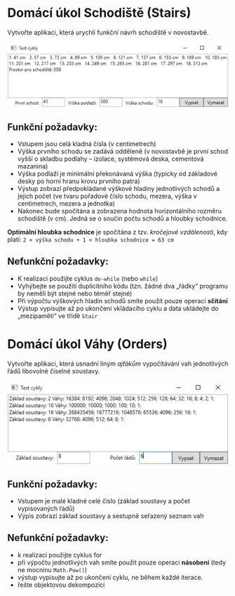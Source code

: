 # Domácí úkol Schodiště (Stairs)
Vytvořte aplikaci, která urychlí funkční návrh schodiště v novostavbě.

![Příklad výstupu aplikace](prg_stairs.png)

## Funkční požadavky:
* Vstupem jsou celá kladná čísla (v centimetrech)
* Výška prvního schodu se zadává odděleně (v novostavbě je první schod vyšší o skladbu podlahy – izolace, systémová deska, cementová mazanina)
* Výška podlaží je minimální překonávaná výška (typicky od základové desky po horní hranu krovu prvního patra)
* Výstup zobrazí předpokládané výškové hladiny jednotlivých schodů a jejich počet (ve tvaru pořadové číslo schodu, mezera, výška v centimetrech, mezera a jednotka)
* Nakonec bude spočítána a zobrazena hodnota horizontálního rozměru schodiště (v cm). Jedná se o součin počtu schodů a hloubky schodnice.

**Optimální hloubka schodnice** je spočítána z tzv. *kročejové vzdálenosti*, kdy platí: `2 × výška schodu + 1 × hloubka schodnice = 63 cm`

## Nefunkční požadavky:
* K realizaci použijte cyklus `do-while` (nebo `while`)
* Vyhýbejte se použití duplicitního kódu (tzn. žádné dva „řádky“ programu by neměli být stejné nebo téměř stejné)
* Při výpočtu výškových hladin schodů smíte použít pouze operaci **sčítání**
* Výstup vypisujte až po ukončení vkládacího cyklu a data ukládejte do „mezipaměti“ ve třídě `Stair`

# Domácí úkol Váhy (Orders)
Vytvořte aplikaci, která usnadní líným *ajťákům* vypočítávání vah jednotlivých řádů libovolné číselné soustavy.

![Příklad výstupu aplikace Váhy](prg_scale.png)

## Funkční požadavky:
* Vstupem je malé kladné celé číslo (základ soustavy a počet vypisovaných řádů)
* Výpis zobrazí základ soustavy a sestupně seřazený seznam vah

## Nefunkční požadavky:
* k realizaci použijte cyklus for
* při výpočtu jednotlivých vah smíte použít pouze operaci **násobení** (tedy ne mocninu `Math.Pow()`)
* výstup vypisujte až po ukončení cyklu, ne během každé iterace.
* řešte objektovou dekompozicí

